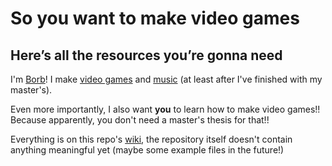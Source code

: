 # So you want to make video games

## Here’s all the resources you’re gonna need

I'm [Borb](https://twitter.com/oggborbis)! I make [video games](https://borbware.itch.io/) and [music](https://soundcloud.com/oggborbis) (at least after I've finished with my master's).

Even more importantly, I also want **you** to learn how to make video games!! Because apparently, you don't need a master's thesis for that!!

Everything is on this repo's [wiki](wiki), the repository itself doesn't contain anything meaningful yet (maybe some example files in the future!)
